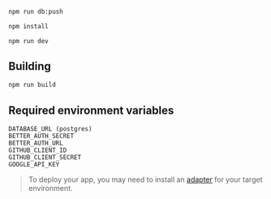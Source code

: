 ```bash
npm run db:push

npm install

npm run dev
```

## Building


```bash
npm run build
```

## Required environment variables

```
DATABASE_URL (postgres)
BETTER_AUTH_SECRET
BETTER_AUTH_URL
GITHUB_CLIENT_ID
GITHUB_CLIENT_SECRET
GOOGLE_API_KEY
```

> To deploy your app, you may need to install an [adapter](https://svelte.dev/docs/kit/adapters) for your target environment.
